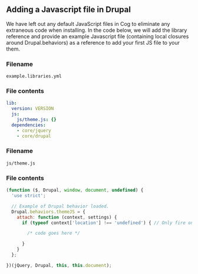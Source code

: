 ## Adding a Javascript file in Drupal 

We have left out any default JavaScript files in Cog to eliminate any extraneous code when installing. In the code below, we will add the library reference and provide an example Javascript file (containing local closures around Drupal.behaviors) as a reference to add your first JS file to your them.

### Filename

`example.libraries.yml`

### File contents

```yaml
lib:
  version: VERSION
  js:
    js/theme.js: {}
  dependencies:
    - core/jquery
    - core/drupal
```

### Filename

`js/theme.js`

### File contents

```js
(function ($, Drupal, window, document, undefined) {
  'use strict';

  // Example of Drupal behavior loaded.
  Drupal.behaviors.themeJS = {
    attach: function (context, settings) {
      if (typeof context['location'] !== 'undefined') { // Only fire on document load.

        /* code goes here */

      }
    }
  };

})(jQuery, Drupal, this, this.document);
```

